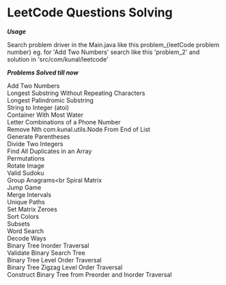 # LeetCode Questions Solving

**_Usage_**

Search problem driver in the Main.java like this problem_{leetCode problem number} eg. for 'Add Two Numbers' search like this 'problem_2'
and solution in 'src/com/kunal/leetcode'

_**Problems Solved till now**_

Add Two Numbers <br>
Longest Substring Without Repeating Characters <br>
Longest Palindromic Substring <br>
String to Integer (atoi) <br>
Container With Most Water <br>
Letter Combinations of a Phone Number <br>
Remove Nth com.kunal.utils.Node From End of List <br>
Generate Parentheses <br>
Divide Two Integers <br>
Find All Duplicates in an Array <br>
Permutations <br>
Rotate Image<br>
Valid Sudoku<br>
Group Anagrams<br
Spiral Matrix<br>
Jump Game<br>
Merge Intervals<br>
Unique Paths<br>
Set Matrix Zeroes<br>
Sort Colors<br>
Subsets<br>
Word Search<br>
Decode Ways<br>
Binary Tree Inorder Traversal<br>
Validate Binary Search Tree<br>
Binary Tree Level Order Traversal<br>
Binary Tree Zigzag Level Order Traversal<br>
Construct Binary Tree from Preorder and Inorder Traversal<br>